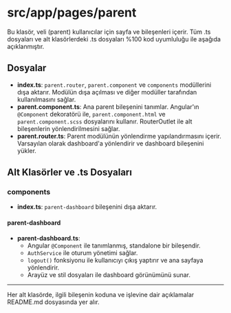 # src/app/pages/parent

Bu klasör, veli (parent) kullanıcılar için sayfa ve bileşenleri içerir. Tüm .ts dosyaları ve alt klasörlerdeki .ts dosyaları %100 kod uyumluluğu ile aşağıda açıklanmıştır.

## Dosyalar

- **index.ts**: `parent.router`, `parent.component` ve `components` modüllerini dışa aktarır. Modülün dışa açılması ve diğer modüller tarafından kullanılmasını sağlar.
- **parent.component.ts**: Ana parent bileşenini tanımlar. Angular'ın `@Component` dekoratörü ile, `parent.component.html` ve `parent.component.scss` dosyalarını kullanır. RouterOutlet ile alt bileşenlerin yönlendirilmesini sağlar.
- **parent.router.ts**: Parent modülünün yönlendirme yapılandırmasını içerir. Varsayılan olarak dashboard'a yönlendirir ve dashboard bileşenini yükler.

## Alt Klasörler ve .ts Dosyaları

### components
- **index.ts**: `parent-dashboard` bileşenini dışa aktarır.

#### parent-dashboard
- **parent-dashboard.ts**:
  - Angular `@Component` ile tanımlanmış, standalone bir bileşendir.
  - `AuthService` ile oturum yönetimi sağlar.
  - `logout()` fonksiyonu ile kullanıcıyı çıkış yaptırır ve ana sayfaya yönlendirir.
  - Arayüz ve stil dosyaları ile dashboard görünümünü sunar.

---
Her alt klasörde, ilgili bileşenin koduna ve işlevine dair açıklamalar README.md dosyasında yer alır.
